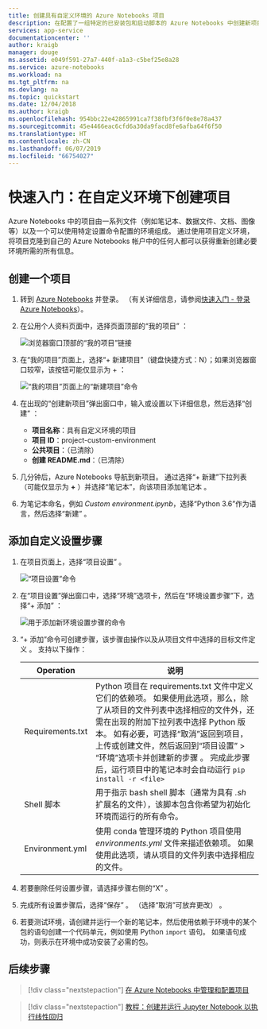 ```yaml
---
title: 创建具有自定义环境的 Azure Notebooks 项目
description: 在配置了一组特定的已安装包和启动脚本的 Azure Notebooks 中创建新项目。
services: app-service
documentationcenter: ''
author: kraigb
manager: douge
ms.assetid: e049f591-27a7-440f-a1a3-c5bef25e8a28
ms.service: azure-notebooks
ms.workload: na
ms.tgt_pltfrm: na
ms.devlang: na
ms.topic: quickstart
ms.date: 12/04/2018
ms.author: kraigb
ms.openlocfilehash: 954bbc22e42865991ca7f38fbf3f6f0e8e78a437
ms.sourcegitcommit: 45e4466eac6cfd6a30da9facd8fe6afba64f6f50
ms.translationtype: HT
ms.contentlocale: zh-CN
ms.lasthandoff: 06/07/2019
ms.locfileid: "66754027"
---
```

# <a name="quickstart-create-a-project-with-a-custom-environment"></a>快速入门：在自定义环境下创建项目

Azure Notebooks 中的项目由一系列文件（例如笔记本、数据文件、文档、图像等）以及一个可以使用特定设置命令配置的环境组成。 通过使用项目定义环境，将项目克隆到自己的 Azure Notebooks 帐户中的任何人都可以获得重新创建必要环境所需的所有信息。

## <a name="create-a-project"></a>创建一个项目

1. 转到 [Azure Notebooks](https://notebooks.azure.com) 并登录。 （有关详细信息，请参阅[快速入门 - 登录 Azure Notebooks](quickstart-sign-in-azure-notebooks.md)）。

1. 在公用个人资料页面中，选择页面顶部的“我的项目”  ：

    ![浏览器窗口顶部的“我的项目”链接](media/quickstarts/my-projects-link.png)

1. 在“我的项目”页面上，选择“+ 新建项目”（键盘快捷方式：N）；如果浏览器窗口较窄，该按钮可能仅显示为 +    ：

    ![“我的项目”页面上的“新建项目”命令](media/quickstarts/new-project-command.png)

1. 在出现的“创建新项目”弹出窗口中，输入或设置以下详细信息，然后选择“创建”   ：

    - **项目名称**：具有自定义环境的项目
    - **项目 ID**：project-custom-environment
    - **公共项目**：（已清除）
    - **创建 README.md**：（已清除）

1. 几分钟后，Azure Notebooks 导航到新项目。 通过选择“+ 新建”下拉列表（可能仅显示为 **+** ）并选择“笔记本”，向该项目添加笔记本   。

1. 为笔记本命名，例如 *Custom environment.ipynb*，选择“Python 3.6”作为语言，然后选择“新建”   。

## <a name="add-a-custom-setup-step"></a>添加自定义设置步骤

1. 在项目页面上，选择“项目设置”  。

    ![“项目设置”命令](media/quickstarts/project-settings-command.png)

1. 在“项目设置”弹出窗口中，选择“环境”选项卡，然后在“环境设置步骤”下，选择“+ 添加”     ：

    ![用于添加新环境设置步骤的命令](media/quickstarts/environment-add-command.png)

1. “+ 添加”命令可创建步骤，该步骤由操作以及从项目文件中选择的目标文件定义  。 支持以下操作：

    | Operation | 说明 |
    | --- | --- |
    | Requirements.txt | Python 项目在 requirements.txt 文件中定义它们的依赖项。 如果使用此选项，那么，除了从项目的文件列表中选择相应的文件外，还需在出现的附加下拉列表中选择 Python 版本。 如有必要，可选择“取消”返回到项目，上传或创建文件，然后返回到“项目设置” > “环境”选项卡并创建新的步骤    。 完成此步骤后，运行项目中的笔记本时会自动运行 `pip install -r <file>` |
    | Shell 脚本 | 用于指示 bash shell 脚本（通常为具有 *.sh* 扩展名的文件），该脚本包含你希望为初始化环境而运行的所有命令。 |
    | Environment.yml | 使用 conda 管理环境的 Python 项目使用 *environments.yml* 文件来描述依赖项。 如果使用此选项，请从项目的文件列表中选择相应的文件。 |

1. 若要删除任何设置步骤，请选择步骤右侧的“X”  。

1. 完成所有设置步骤后，选择“保存”  。 （选择“取消”可放弃更改）  。

1. 若要测试环境，请创建并运行一个新的笔记本，然后使用依赖于环境中的某个包的语句创建一个代码单元，例如使用 Python `import` 语句。 如果语句成功，则表示在环境中成功安装了必需的包。

## <a name="next-steps"></a>后续步骤

> [!div class="nextstepaction"]
> [在 Azure Notebooks 中管理和配置项目](configure-manage-azure-notebooks-projects.md)

> [!div class="nextstepaction"]
> [教程：创建并运行 Jupyter Notebook 以执行线性回归](tutorial-create-run-jupyter-notebook.md)
